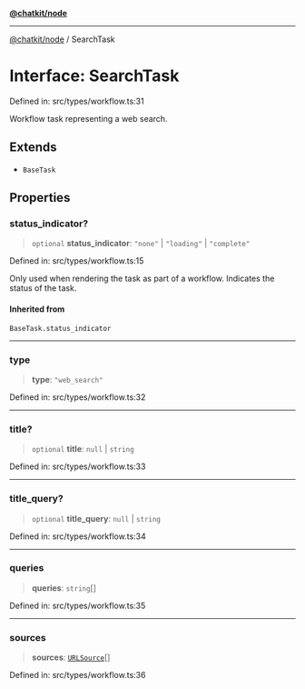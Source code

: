 [**@chatkit/node**](../README.md)

***

[@chatkit/node](../README.md) / SearchTask

# Interface: SearchTask

Defined in: src/types/workflow.ts:31

Workflow task representing a web search.

## Extends

- `BaseTask`

## Properties

### status\_indicator?

> `optional` **status\_indicator**: `"none"` \| `"loading"` \| `"complete"`

Defined in: src/types/workflow.ts:15

Only used when rendering the task as part of a workflow.
Indicates the status of the task.

#### Inherited from

`BaseTask.status_indicator`

***

### type

> **type**: `"web_search"`

Defined in: src/types/workflow.ts:32

***

### title?

> `optional` **title**: `null` \| `string`

Defined in: src/types/workflow.ts:33

***

### title\_query?

> `optional` **title\_query**: `null` \| `string`

Defined in: src/types/workflow.ts:34

***

### queries

> **queries**: `string`[]

Defined in: src/types/workflow.ts:35

***

### sources

> **sources**: [`URLSource`](URLSource.md)[]

Defined in: src/types/workflow.ts:36
